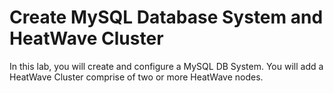 # Create MySQL Database System and HeatWave Cluster
In this lab, you will create and configure a MySQL DB System. You will add a HeatWave Cluster comprise of two or more HeatWave nodes.
